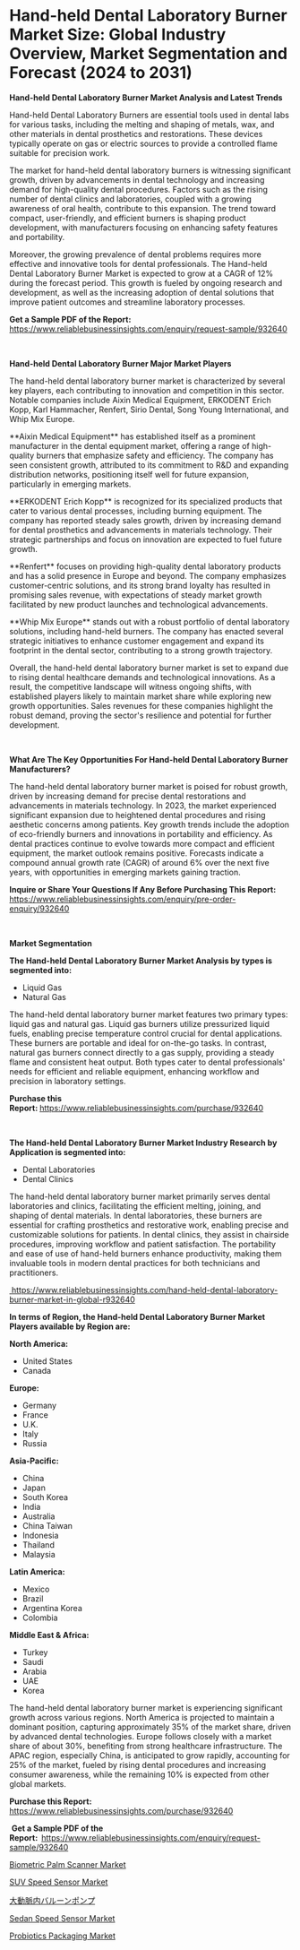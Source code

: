 <p><h1>Hand-held Dental Laboratory Burner Market Size: Global Industry Overview, Market Segmentation and Forecast (2024 to 2031)</h1></p><p><strong>Hand-held Dental Laboratory Burner Market Analysis and Latest Trends</strong></p>
<p><p>Hand-held Dental Laboratory Burners are essential tools used in dental labs for various tasks, including the melting and shaping of metals, wax, and other materials in dental prosthetics and restorations. These devices typically operate on gas or electric sources to provide a controlled flame suitable for precision work.</p><p>The market for hand-held dental laboratory burners is witnessing significant growth, driven by advancements in dental technology and increasing demand for high-quality dental procedures. Factors such as the rising number of dental clinics and laboratories, coupled with a growing awareness of oral health, contribute to this expansion. The trend toward compact, user-friendly, and efficient burners is shaping product development, with manufacturers focusing on enhancing safety features and portability.</p><p>Moreover, the growing prevalence of dental problems requires more effective and innovative tools for dental professionals. The Hand-held Dental Laboratory Burner Market is expected to grow at a CAGR of 12% during the forecast period. This growth is fueled by ongoing research and development, as well as the increasing adoption of dental solutions that improve patient outcomes and streamline laboratory processes.</p></p>
<p><strong>Get a Sample PDF of the Report:&nbsp;</strong> <a href="https://www.reliablebusinessinsights.com/enquiry/request-sample/932640">https://www.reliablebusinessinsights.com/enquiry/request-sample/932640</a></p>
<p>&nbsp;</p>
<p><strong>Hand-held Dental Laboratory Burner Major Market Players</strong></p>
<p><p>The hand-held dental laboratory burner market is characterized by several key players, each contributing to innovation and competition in this sector. Notable companies include Aixin Medical Equipment, ERKODENT Erich Kopp, Karl Hammacher, Renfert, Sirio Dental, Song Young International, and Whip Mix Europe.</p><p>**Aixin Medical Equipment** has established itself as a prominent manufacturer in the dental equipment market, offering a range of high-quality burners that emphasize safety and efficiency. The company has seen consistent growth, attributed to its commitment to R&D and expanding distribution networks, positioning itself well for future expansion, particularly in emerging markets.</p><p>**ERKODENT Erich Kopp** is recognized for its specialized products that cater to various dental processes, including burning equipment. The company has reported steady sales growth, driven by increasing demand for dental prosthetics and advancements in materials technology. Their strategic partnerships and focus on innovation are expected to fuel future growth.</p><p>**Renfert** focuses on providing high-quality dental laboratory products and has a solid presence in Europe and beyond. The company emphasizes customer-centric solutions, and its strong brand loyalty has resulted in promising sales revenue, with expectations of steady market growth facilitated by new product launches and technological advancements.</p><p>**Whip Mix Europe** stands out with a robust portfolio of dental laboratory solutions, including hand-held burners. The company has enacted several strategic initiatives to enhance customer engagement and expand its footprint in the dental sector, contributing to a strong growth trajectory.</p><p>Overall, the hand-held dental laboratory burner market is set to expand due to rising dental healthcare demands and technological innovations. As a result, the competitive landscape will witness ongoing shifts, with established players likely to maintain market share while exploring new growth opportunities. Sales revenues for these companies highlight the robust demand, proving the sector's resilience and potential for further development.</p></p>
<p>&nbsp;</p>
<p><strong>What Are The Key Opportunities For Hand-held Dental Laboratory Burner Manufacturers?</strong></p>
<p><p>The hand-held dental laboratory burner market is poised for robust growth, driven by increasing demand for precise dental restorations and advancements in materials technology. In 2023, the market experienced significant expansion due to heightened dental procedures and rising aesthetic concerns among patients. Key growth trends include the adoption of eco-friendly burners and innovations in portability and efficiency. As dental practices continue to evolve towards more compact and efficient equipment, the market outlook remains positive. Forecasts indicate a compound annual growth rate (CAGR) of around 6% over the next five years, with opportunities in emerging markets gaining traction.</p></p>
<p><strong>Inquire or Share Your Questions If Any Before Purchasing This Report:</strong> <a href="https://www.reliablebusinessinsights.com/enquiry/pre-order-enquiry/932640">https://www.reliablebusinessinsights.com/enquiry/pre-order-enquiry/932640</a></p>
<p>&nbsp;</p>
<p><strong>Market Segmentation</strong></p>
<p><strong>The Hand-held Dental Laboratory Burner Market Analysis by types is segmented into:</strong></p>
<p><ul><li>Liquid Gas</li><li>Natural Gas</li></ul></p>
<p><p>The hand-held dental laboratory burner market features two primary types: liquid gas and natural gas. Liquid gas burners utilize pressurized liquid fuels, enabling precise temperature control crucial for dental applications. These burners are portable and ideal for on-the-go tasks. In contrast, natural gas burners connect directly to a gas supply, providing a steady flame and consistent heat output. Both types cater to dental professionals' needs for efficient and reliable equipment, enhancing workflow and precision in laboratory settings.</p></p>
<p><strong>Purchase this Report:&nbsp;</strong><a href="https://www.reliablebusinessinsights.com/purchase/932640">https://www.reliablebusinessinsights.com/purchase/932640</a></p>
<p>&nbsp;</p>
<p><strong>The Hand-held Dental Laboratory Burner Market Industry Research by Application is segmented into:</strong></p>
<p><ul><li>Dental Laboratories</li><li>Dental Clinics</li></ul></p>
<p><p>The hand-held dental laboratory burner market primarily serves dental laboratories and clinics, facilitating the efficient melting, joining, and shaping of dental materials. In dental laboratories, these burners are essential for crafting prosthetics and restorative work, enabling precise and customizable solutions for patients. In dental clinics, they assist in chairside procedures, improving workflow and patient satisfaction. The portability and ease of use of hand-held burners enhance productivity, making them invaluable tools in modern dental practices for both technicians and practitioners.</p></p>
<p><a href="https://www.reliablebusinessinsights.com/hand-held-dental-laboratory-burner-market-in-global-r932640">&nbsp;https://www.reliablebusinessinsights.com/hand-held-dental-laboratory-burner-market-in-global-r932640</a></p>
<p><strong>In terms of Region, the Hand-held Dental Laboratory Burner Market Players available by Region are:</strong></p>
<p>
    <p> <strong> North America: </strong>
        <ul>
            <li>United States</li>
            <li>Canada</li>
        </ul>
        </p> 
    <p> <strong> Europe: </strong>
        <ul>
            <li>Germany</li>
            <li>France</li>
            <li>U.K.</li>
            <li>Italy</li>
            <li>Russia</li>
        </ul>
        </p> 
    <p> <strong> Asia-Pacific: </strong>
        <ul>
            <li>China</li>
            <li>Japan</li>
            <li>South Korea</li>
            <li>India</li>
            <li>Australia</li>
            <li>China Taiwan</li>
            <li>Indonesia</li>
            <li>Thailand</li>
            <li>Malaysia</li>
        </ul>
        </p> 
    <p> <strong> Latin America: </strong>
        <ul>
            <li>Mexico</li>
            <li>Brazil</li>
            <li>Argentina Korea</li>
            <li>Colombia</li>
        </ul>
        </p> 
    <p> <strong> Middle East & Africa: </strong>
        <ul>
            <li>Turkey</li>
            <li>Saudi</li>
            <li>Arabia</li>
            <li>UAE</li>
            <li>Korea</li>
        </ul>
    </p>
    </p>
<p><p>The hand-held dental laboratory burner market is experiencing significant growth across various regions. North America is projected to maintain a dominant position, capturing approximately 35% of the market share, driven by advanced dental technologies. Europe follows closely with a market share of about 30%, benefiting from strong healthcare infrastructure. The APAC region, especially China, is anticipated to grow rapidly, accounting for 25% of the market, fueled by rising dental procedures and increasing consumer awareness, while the remaining 10% is expected from other global markets.</p></p>
<p><strong>Purchase this Report: </strong><a href="https://www.reliablebusinessinsights.com/purchase/932640">https://www.reliablebusinessinsights.com/purchase/932640</a></p>
<p>&nbsp;<strong>Get a Sample PDF of the Report:&nbsp;&nbsp;</strong><a href="https://www.reliablebusinessinsights.com/enquiry/request-sample/932640">https://www.reliablebusinessinsights.com/enquiry/request-sample/932640</a></p>
<p><strong></strong></p>
<p><p><a href="https://medium.com/@julia.vaughan5768/the-global-market-overview-of-the-biometric-palm-scanner-market-provides-a-unique-perspective-on-eaddd6c3756b">Biometric Palm Scanner Market</a></p><p><a href="https://issuu.com/reportprime-2/docs/suv-speed-sensor-market-size-2030.p_fa73caeaac015a">SUV Speed Sensor Market</a></p><p><a href="https://medium.com/@beaumontdavv7mp/intra-aortic-balloon-pump-market-%E3%81%AF-%E3%82%B3%E3%82%B9%E3%83%88%E7%AE%A1%E7%90%86%E3%81%A8%E5%8A%B9%E7%8E%87%E5%90%91%E4%B8%8A%E3%82%92%E5%84%AA%E5%85%88%E3%81%97%E3%81%BE%E3%81%99-%E3%81%95%E3%82%89%E3%81%AB-%E5%A0%B1%E5%91%8A%E6%9B%B8%E3%81%AF%E5%B8%82%E5%A0%B4%E3%81%AE%E9%9C%80%E8%A6%81%E9%9D%A2%E3%81%A8%E4%BE%9B%E7%B5%A6%E9%9D%A2%E3%81%AE%E4%B8%A1%E6%96%B9%E3%82%92%E3%82%AB%E3%83%90%E3%83%BC%E3%81%97%E3%81%A6%E3%81%84%E3%81%BE%E3%81%99-intra-aortic-2ce05d9d0e93">大動脈内バルーンポンプ</a></p><p><a href="https://issuu.com/reportprime-2/docs/sedan-speed-sensor-market-size-2030_cbf324a58a0655">Sedan Speed Sensor Market</a></p><p><a href="https://www.linkedin.com/pulse/driving-market-forces-probiotics-packaging-trends-future-forecasts-mdnmf?trackingId=XeoVV7OjQUeHWfYx2alE2Q%3D%3D">Probiotics Packaging Market</a></p></p>